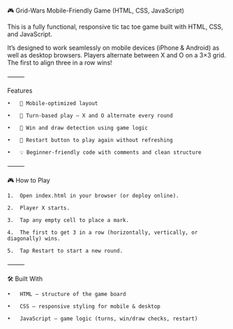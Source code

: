 🎮 Grid-Wars
Mobile-Friendly Game (HTML, CSS, JavaScript)

This is a fully functional, responsive tic tac toe game built with HTML, CSS, and JavaScript.

It’s designed to work seamlessly on mobile devices (iPhone & Android) as well as desktop browsers.
Players alternate between X and O on a 3×3 grid. The first to align three in a row wins!

⸻

Features

	•	📱 Mobile-optimized layout
 
	•	🔁 Turn-based play — X and O alternate every round
 
	•	🧠 Win and draw detection using game logic
 
	•	🧼 Restart button to play again without refreshing
 
	•	💡 Beginner-friendly code with comments and clean structure

⸻

🎮 How to Play

	1.	Open index.html in your browser (or deploy online).
 
	2.	Player X starts.
 
	3.	Tap any empty cell to place a mark.
 
	4.	The first to get 3 in a row (horizontally, vertically, or diagonally) wins.
 
	5.	Tap Restart to start a new round.

⸻

🛠 Built With

	•	HTML – structure of the game board
 
	•	CSS – responsive styling for mobile & desktop
 
	•	JavaScript – game logic (turns, win/draw checks, restart)

